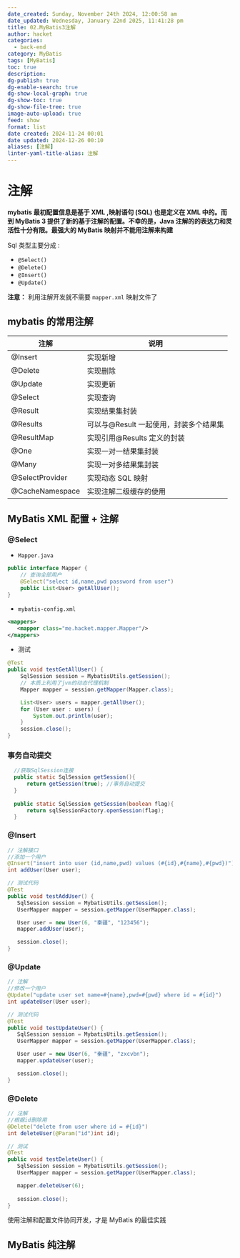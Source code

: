 ```yaml
---
date_created: Sunday, November 24th 2024, 12:00:58 am
date_updated: Wednesday, January 22nd 2025, 11:41:28 pm
title: 02.MyBatis3注解
author: hacket
categories:
  - back-end
category: MyBatis
tags: [MyBatis]
toc: true
description: 
dg-publish: true
dg-enable-search: true
dg-show-local-graph: true
dg-show-toc: true
dg-show-file-tree: true
image-auto-upload: true
feed: show
format: list
date created: 2024-11-24 00:01
date updated: 2024-12-26 00:10
aliases: [注解]
linter-yaml-title-alias: 注解
---
```


# 注解

**mybatis 最初配置信息是基于 XML ,映射语句 (SQL) 也是定义在 XML 中的。而到 MyBatis 3 提供了新的基于注解的配置。不幸的是，Java 注解的的表达力和灵活性十分有限。最强大的 MyBatis 映射并不能用注解来构建**

Sql 类型主要分成 :

- `@Select()`
- `@Delete()`
- `@Insert()`
- `@Update()`

**注意：** 利用注解开发就不需要 `mapper.xml` 映射文件了

## mybatis 的常用注解

| 注解              | 说明                      |
| --------------- | ----------------------- |
| @Insert         | 实现新增                    |
| @Delete         | 实现删除                    |
| @Update         | 实现更新                    |
| @Select         | 实现查询                    |
| @Result         | 实现结果集封装                 |
| @Results        | 可以与@Result 一起使用，封装多个结果集 |
| @ResultMap      | 实现引用@Results 定义的封装      |
| @One            | 实现一对一结果集封装              |
| @Many           | 实现一对多结果集封装              |
| @SelectProvider | 实现动态 SQL 映射             |
| @CacheNamespace | 实现注解二级缓存的使用             |

## MyBatis XML 配置 + 注解

### @Select

- `Mapper.java`

```java
public interface Mapper {
    // 查询全部用户
    @Select("select id,name,pwd password from user")
    public List<User> getAllUser();
}
```

- `mybatis-config.xml`

```xml
<mappers>
   <mapper class="me.hacket.mapper.Mapper"/>
</mappers>
```

- 测试

```java
@Test
public void testGetAllUser() {
	SqlSession session = MybatisUtils.getSession();
	// 本质上利用了jvm的动态代理机制
	Mapper mapper = session.getMapper(Mapper.class);

	List<User> users = mapper.getAllUser();
	for (User user : users) {
		System.out.println(user);
	}
	session.close();
}
```

### 事务自动提交

```java
  //获取SqlSession连接
  public static SqlSession getSession(){
      return getSession(true); //事务自动提交
  }
 
  public static SqlSession getSession(boolean flag){
      return sqlSessionFactory.openSession(flag);
  }
```

### @Insert

```java
// 注解接口
//添加一个用户
@Insert("insert into user (id,name,pwd) values (#{id},#{name},#{pwd})")
int addUser(User user);

// 测试代码
@Test
public void testAddUser() {
   SqlSession session = MybatisUtils.getSession();
   UserMapper mapper = session.getMapper(UserMapper.class);

   User user = new User(6, "秦疆", "123456");
   mapper.addUser(user);

   session.close();
}
```

### @Update

```java
// 注解
//修改一个用户
@Update("update user set name=#{name},pwd=#{pwd} where id = #{id}")
int updateUser(User user);

// 测试代码
@Test
public void testUpdateUser() {
   SqlSession session = MybatisUtils.getSession();
   UserMapper mapper = session.getMapper(UserMapper.class);

   User user = new User(6, "秦疆", "zxcvbn");
   mapper.updateUser(user);

   session.close();
}
```

### @Delete

```java
// 注解
//根据id删除用
@Delete("delete from user where id = #{id}")
int deleteUser(@Param("id")int id);

// 测试
@Test
public void testDeleteUser() {
   SqlSession session = MybatisUtils.getSession();
   UserMapper mapper = session.getMapper(UserMapper.class);

   mapper.deleteUser(6);
   
   session.close();
}
```

使用注解和配置文件协同开发，才是 MyBatis 的最佳实践

## MyBatis 纯注解

